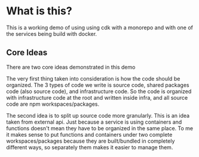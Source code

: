 # What is this?

This is a working demo of using using cdk with a monorepo and with one of the services being build with docker.

## Core Ideas

There are two core ideas demonstrated in this demo

The very first thing taken into consideration is how the code should be organized. The 3 types of code we write
is source code, shared packages code (also source code), and infrastructure code. So the code is organized with
infrastructure code at the root and written inside infra, and all source code are npm workspaces/packages.

The second idea is to split up source code more granularly. This is an idea taken from external api. Just because a
service is using containers and functions doesn't mean they have to be organized in the same place. To me it makes sense
to put functions and containers under two complete workspaces/packages because they are built/bundled in completely
different ways, so separately them makes it easier to manage them.
